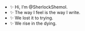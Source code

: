 - ✨ Hi, I’m @SherlockShemol.
- ✨ The way I feel is the way I write. 
- ✨ We lost it to trying.
- ✨ We rise in the dying.

<!---
SherlockShemol/SherlockShemol is a ✨ special ✨ repository because its `README.md` (this file) appears on your GitHub profile.
You can click the Preview link to take a look at your changes.
--->
